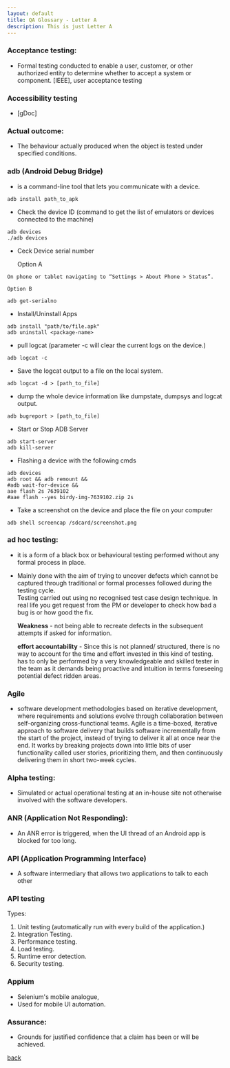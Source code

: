 ```yaml
---
layout: default
title: QA Glossary - Letter A
description: This is just Letter A
---
```


### Acceptance testing: 
- Formal testing conducted to enable a user, customer, or other authorized entity to determine whether to accept a system or component. [IEEE], user acceptance testing 

### Accessibility testing 
- [gDoc]

### Actual outcome: 
- The behaviour actually produced when the object is tested under specified conditions.

### adb (Android Debug Bridge) 
-  is a command-line tool that lets you communicate with a device.
```
adb install path_to_apk
```

- Check the device ID (command to get the list of emulators or devices connected to the machine)
```
adb devices
./adb devices
```

- Ceck Device serial number

    Option A
```
On phone or tablet navigating to “Settings > About Phone > Status”.
```
    Option B
```
adb get-serialno
```

- Install/Uninstall Apps
```
adb install "path/to/file.apk"
adb uninstall <package-name>
```

- pull logcat (parameter -c will clear the current logs on the device.)
```
adb logcat -c  
```
- Save the logcat output to a file on the local system.
```
adb logcat -d > [path_to_file] 
```

- dump the whole device information like dumpstate, dumpsys and logcat output.
```
adb bugreport > [path_to_file] 
```

- Start or Stop ADB Server
```
adb start-server
adb kill-server
```

- Flashing a device with the following cmds
```
adb devices
adb root && adb remount &&
#adb wait-for-device &&
aae flash 2s 7639102
#aae flash --yes birdy-img-7639102.zip 2s
```

- Take a screenshot on the device and place the file on your computer
```
adb shell screencap /sdcard/screenshot.png
```

### ad hoc testing: 
- it is a form of a black box or behavioural testing performed without any formal process in place. 						
- Mainly done with the aim of trying to uncover defects which cannot be captured through traditional or formal processes followed during the testing cycle. 		
Testing carried out using no recognised test case design technique.
In real life you get request from the PM or developer to check how bad a bug is or how good the fix.

    **Weakness**
        - not being able to recreate defects in the subsequent attempts if asked for information.

    **effort accountability**
        - Since this is not planned/ structured, there is no way to account for the time and effort invested in this kind of testing.
has to only be performed by a very knowledgeable and skilled tester in the team as it demands being proactive and intuition in terms foreseeing potential defect ridden areas.

### Agile
- software development methodologies based on iterative development, where requirements and solutions evolve through collaboration between self-organizing cross-functional teams. Agile is a time-boxed, iterative approach to software delivery that builds software incrementally from the start of the project, instead of trying to deliver it all at once near the end. It works by breaking projects down into little bits of user functionality called user stories, prioritizing them, and then continuously delivering them in short two-week cycles.

### Alpha testing: 

- Simulated or actual operational testing at an in-house site not otherwise involved with the software developers.

### ANR (Application Not Responding): 
- An ANR error is triggered, when the UI thread of an Android app is blocked for too long. 

### API (Application Programming Interface)
- A software intermediary that allows two applications to talk to each other

### API testing  
Types:
1. ‍Unit testing (automatically run with every build of the application.)
2. Integration Testing.  
3. Performance testing. 
4. Load testing. 
5. Runtime error detection. 
6. Security testing. 

### Appium 
- Selenium's mobile analogue, 
- Used for mobile UI automation.

### Assurance: 
- Grounds for justified confidence that a claim has been or will be achieved.

[back](./)
